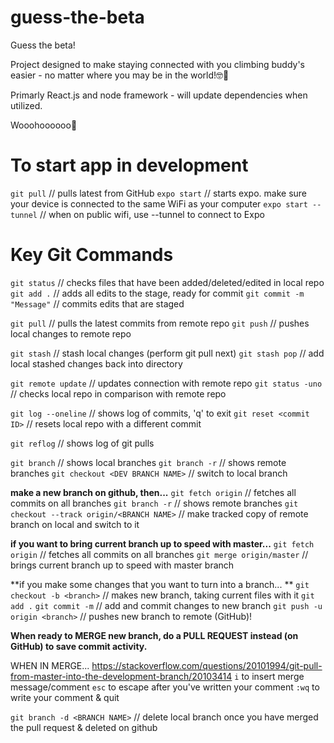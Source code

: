 # guess-the-beta
Guess the beta!

Project designed to make staying connected with you climbing buddy's easier - no matter where you may be in the world!🤓🤘

Primarly React.js and node framework - will update dependencies when utilized.

Wooohoooooo🎉


# To start app in development

`git pull`  // pulls latest from GitHub
`expo start`  // starts expo. make sure your device is connected to the same WiFi as your computer
`expo start --tunnel` // when on public wifi, use --tunnel to connect to Expo


# Key Git Commands

`git status`	// checks files that have been added/deleted/edited in local repo
`git add .`    // adds all edits to the stage, ready for commit
`git commit -m "Message"`	// commits edits that are staged

`git pull`		// pulls the latest commits from remote repo
`git push`      // pushes local changes to remote repo

`git stash`			// stash local changes (perform git pull next)
`git stash pop`    // add local stashed changes back into directory

`git remote update`	// updates connection with remote repo
`git status -uno`		  // checks local repo in comparison with remote repo

`git log --oneline`		// shows log of commits, 'q' to exit
`git reset <commit ID>`  // resets local repo with a different commit 

`git reflog`		// shows log of git pulls

`git branch`	                                 	// shows local branches
`git branch -r`	                           	// shows remote branches
`git checkout <DEV BRANCH NAME>`		// switch to local branch

**make a new branch on github, then...**
`git fetch origin`	                        // fetches all commits on all branches
`git branch -r`	                           	// shows remote branches
`git checkout --track origin/<BRANCH NAME>`		// make tracked copy of remote branch on local and switch to it

**if you want to bring current branch up to speed with master...**
`git fetch origin`	                        // fetches all commits on all branches
`git merge origin/master`     		// brings current branch up to speed with master branch

**if you make some changes that you want to turn into a branch... **
`git checkout -b <branch>` 		// makes new branch, taking current files with it
`git add .` `git commit -m`			// add and commit changes to new branch
`git push -u origin <branch>`	// pushes new branch to remote (GitHub)!

**When ready to MERGE new branch, do a PULL REQUEST instead (on GitHub) to save commit activity.**

WHEN IN MERGE... https://stackoverflow.com/questions/20101994/git-pull-from-master-into-the-development-branch/20103414
`i` to insert merge message/comment
`esc` to escape after you've written your comment
`:wq` to write your comment & quit 

`git branch -d <BRANCH NAME>`	// delete local branch once you have merged the pull request & deleted on github